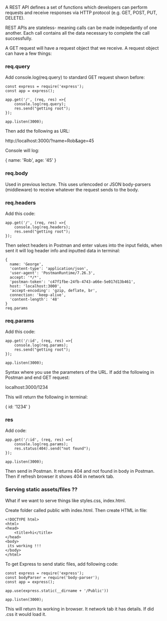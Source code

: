 A REST API defines a set of functions which developers can perform requests and receive responses via HTTP protocol (e.g. GET, POST, PUT, DELETE).

REST APIs are stateless- meaning calls can be made indepedantly of one another. Each call contains all the data necessary to complete the call successfully. 

A GET request will have a request object that we receive. A request object can have a few things: 

### req.query ###
Add console.log(req.query) to standard GET request shwon before:

```
const express = require('express');
const app = express();

app.get('/', (req, res) =>{
	console.log(req.query);
	res.send("getting root");
});

app.listen(3000);
```
Then add the following as URL: 

http://localhost:3000/?name=Rob&age=45

Console will log: 

{ name: 'Rob', age: '45' }

### req.body ###

Used in previous lecture. This uses urlencoded or JSON body-parsers (middleware) to receive whatever the request sends to the body. 

### req.headers ###

Add this code: 
```
app.get('/', (req, res) =>{
	console.log(req.headers);
	res.send("getting root");
});
```
Then select headers in Postman and enter values into the input fields, when sent it will log header info and inputted data in terminal: 

```
{
  name: 'George',
  'content-type': 'application/json',
  'user-agent': 'PostmanRuntime/7.26.3',
  accept: '*/*',
  'postman-token': 'c47f1fbe-24fb-4743-a66e-5e017d13b461',
  host: 'localhost:3000',
  'accept-encoding': 'gzip, deflate, br',
  connection: 'keep-alive',
  'content-length': '48'
}
req.params

```

### req.params ###

Add this code: 
```
app.get('/:id', (req, res) =>{
	console.log(req.params);
	res.send("getting root");
});

app.listen(3000);
```

Syntax where you use the parameters of the URL. If add  the following in Postman and end GET request:

localhost:3000/1234

This will return the following in terminal: 

{ id: '1234' }

### res ###

Add code: 
```
app.get('/:id', (req, res) =>{
	console.log(req.params);
	res.status(404).send("not found");
});

app.listen(3000);
```

Then send in Postman. It returns 404 and not found in body in Postman. Then if refresh browser it shows 404 in network tab. 

### Serving static assets/files ?? ###

What if we want to serve things like styles.css, index.html.

Create folder called public with index.html. Then create HTML in file: 

```
<!DOCTYPE html>
<html>
<head>
	<title>hi</title>
</head>
<body>
 its working !!!
</body>
</html>

```

To get Express to send static files, add following code: 

```
const express = require('express');
const bodyParser = require('body-parser');
const app = express();

app.use(express.static(__dirname + '/Public'))

app.listen(3000);

```
This will return its working in browser. It network tab it has details. If did .css it would load it. 

